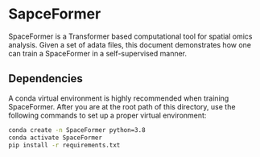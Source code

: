 # SapceFormer
SpaceFormer is a Transformer based computational tool for spatial omics analysis. Given a set of adata files, this document demonstrates how one can train a SpaceFormer in a self-supervised manner.

## Dependencies
A conda virtual environment is highly recommended when training SpaceFormer. After you are at the root path of this directory, use the following commands to set up a proper virtual environment:
```bash
conda create -n SpaceFormer python=3.8
conda activate SpaceFormer
pip install -r requirements.txt
```
